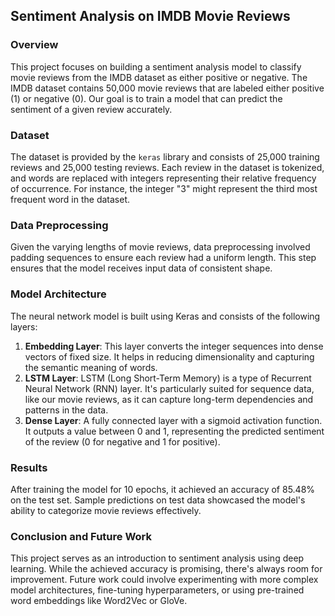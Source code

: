 ## Sentiment Analysis on IMDB Movie Reviews

### Overview

This project focuses on building a sentiment analysis model to classify movie reviews from the IMDB dataset as either positive or negative. The IMDB dataset contains 50,000 movie reviews that are labeled either positive (1) or negative (0). Our goal is to train a model that can predict the sentiment of a given review accurately.

### Dataset

The dataset is provided by the `keras` library and consists of 25,000 training reviews and 25,000 testing reviews. Each review in the dataset is tokenized, and words are replaced with integers representing their relative frequency of occurrence. For instance, the integer "3" might represent the third most frequent word in the dataset.

### Data Preprocessing

Given the varying lengths of movie reviews, data preprocessing involved padding sequences to ensure each review had a uniform length. This step ensures that the model receives input data of consistent shape.

### Model Architecture

The neural network model is built using Keras and consists of the following layers:

1. **Embedding Layer**: This layer converts the integer sequences into dense vectors of fixed size. It helps in reducing dimensionality and capturing the semantic meaning of words.
2. **LSTM Layer**: LSTM (Long Short-Term Memory) is a type of Recurrent Neural Network (RNN) layer. It's particularly suited for sequence data, like our movie reviews, as it can capture long-term dependencies and patterns in the data.
3. **Dense Layer**: A fully connected layer with a sigmoid activation function. It outputs a value between 0 and 1, representing the predicted sentiment of the review (0 for negative and 1 for positive).

### Results

After training the model for 10 epochs, it achieved an accuracy of 85.48% on the test set. Sample predictions on test data showcased the model's ability to categorize movie reviews effectively.

### Conclusion and Future Work

This project serves as an introduction to sentiment analysis using deep learning. While the achieved accuracy is promising, there's always room for improvement. Future work could involve experimenting with more complex model architectures, fine-tuning hyperparameters, or using pre-trained word embeddings like Word2Vec or GloVe.
